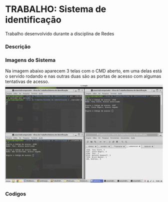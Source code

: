 # TRABALHO:  Sistema de identificação
Trabalho desenvolvido durante a disciplina de Redes

### Descrição<br>

### Imagens do Sistema<br>
Na imagem abaixo aparecem 3 telas com o CMD aberto, em uma delas está o servido rodando e nas outras duas são as portas de acesso com algumas tentativas de acesso.
<img src="https://github.com/andreasjose/Curriculum/blob/master/Sistema%20de%20identifica%C3%A7%C3%A3o/Imagens/Captura%20de%20tela%20de%202018-12-29%2015-06-31.png" alt="Testando Sistema"><br>

### Codigos<br>

